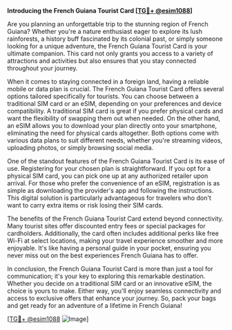 **Introducing the French Guiana Tourist Card [[TG💪+ @esim1088](https://t.me/s/esim1088)]**

Are you planning an unforgettable trip to the stunning region of French Guiana? Whether you're a nature enthusiast eager to explore its lush rainforests, a history buff fascinated by its colonial past, or simply someone looking for a unique adventure, the French Guiana Tourist Card is your ultimate companion. This card not only grants you access to a variety of attractions and activities but also ensures that you stay connected throughout your journey.

When it comes to staying connected in a foreign land, having a reliable mobile or data plan is crucial. The French Guiana Tourist Card offers several options tailored specifically for tourists. You can choose between a traditional SIM card or an eSIM, depending on your preferences and device compatibility. A traditional SIM card is great if you prefer physical cards and want the flexibility of swapping them out when needed. On the other hand, an eSIM allows you to download your plan directly onto your smartphone, eliminating the need for physical cards altogether. Both options come with various data plans to suit different needs, whether you're streaming videos, uploading photos, or simply browsing social media.

One of the standout features of the French Guiana Tourist Card is its ease of use. Registering for your chosen plan is straightforward. If you opt for a physical SIM card, you can pick one up at any authorized retailer upon arrival. For those who prefer the convenience of an eSIM, registration is as simple as downloading the provider's app and following the instructions. This digital solution is particularly advantageous for travelers who don't want to carry extra items or risk losing their SIM cards.

The benefits of the French Guiana Tourist Card extend beyond connectivity. Many tourist sites offer discounted entry fees or special packages for cardholders. Additionally, the card often includes additional perks like free Wi-Fi at select locations, making your travel experience smoother and more enjoyable. It's like having a personal guide in your pocket, ensuring you never miss out on the best experiences French Guiana has to offer.

In conclusion, the French Guiana Tourist Card is more than just a tool for communication; it's your key to exploring this remarkable destination. Whether you decide on a traditional SIM card or an innovative eSIM, the choice is yours to make. Either way, you'll enjoy seamless connectivity and access to exclusive offers that enhance your journey. So, pack your bags and get ready for an adventure of a lifetime in French Guiana! 

[[TG💪+ @esim1088](https://t.me/s/esim1088) ![Image](https://i.postimg.cc/Y0z9fWf4/image.png)]